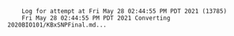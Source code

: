         Log for attempt at Fri May 28 02:44:55 PM PDT 2021 (13785)
        Fri May 28 02:44:55 PM PDT 2021 Converting 2020BIO101/KBxSNPFinal.md...

